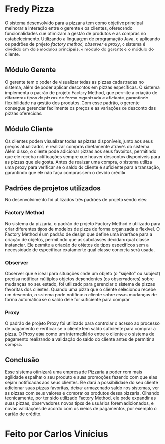 # Fredy Pizza

O sistema desenvolvido para a pizzaria tem como objetivo principal melhorar a interação entre o gerente e os clientes, oferecendo funcionalidades que otimizam a gestão de produtos e as compras no estabelecimento. Utilizando a linguagem de programação Java, e aplicando os padrões de projeto *factory method*, *observer* e *proxy*, o sistema é dividido em dois módulos principais: o módulo do gerente e o módulo do cliente.

## Módulo Gerente

O gerente tem o poder de visualizar todas as pizzas cadastradas no sistema, além de poder aplicar descontos em pizzas específicas. O sistema implementa o padrão de projeto Factory Method, que permite a criação de diferentes tipos de pizzas de forma organizada e eficiente, garantindo flexibilidade na gestão dos produtos. Com esse padrão, o gerente consegue gerenciar facilmente os preços e as variações de desconto das pizzas oferecidas.

## Módulo Cliente

Os clientes podem visualizar todas as pizzas disponíveis, junto aos seus preços atualizados, e realizar compras diretamente através do sistema. Além disso, o cliente pode adicionar pizzas aos seus favoritos, permitindo que ele receba notificações sempre que houver descontos disponíveis para as pizzas que ele gosta. Antes de realizar uma compra, o sistema utiliza uma proxy para verificar se o saldo do cliente é suficiente para a transação, garantindo que ele não faça compras sem o devido crédito

## Padrões de projetos utilizados

No desenvolvimento foi utilizados três padrões de projeto sendo eles:

### Factory Method

No sistema da pizzaria, o padrão de projeto Factory Method é utilizado para criar diferentes tipos de modelos de pizza de forma organizada e flexível. O Factory Method é um padrão de design que define uma interface para a criação de objetos, permitindo que as subclasses decidam qual classe instanciar. Ele permite a criação de objetos de tipos específicos sem a necessidade de especificar exatamente qual classe concreta será usada.

### Observer

Observer que é ideal para situações onde um objeto (o "sujeito" ou subject) precisa notificar múltiplos objetos dependentes (os observadores) sobre mudanças no seu estado, foi utilizado para gerenciar o sistema de pizzas favoritas dos clientes. Quando uma pizza que o cliente selecionou recebe um desconto, o sistema pode notificar o cliente sobre essas mudanças de forma automática se o saldo dele for suficiente para comprar

### Proxy

O padrão de projeto Proxy foi utilizado para controlar o acesso ao processo de pagamento e verificar se o cliente tem saldo suficiente para comprar a pizza. O Proxy atua como um intermediário entre o cliente e o sistema de pagamento realizando a validação do saldo do cliente antes de permitir a compra.

## Conclusão

Esse sistema otimizará uma empresa de Pizzaria a poder com mais agilidade espalhar o seu produto e suas promoções fazendo com que elas sejam notificadas aos seus clientes. Ele dará a possibilidade do seu cliente adicionar suas pizzas favoritas, deixar armazenado saldo nos sistemas, ver as pizzas com seus valores e comprar os produtos dessa pizzaria. Olhando tecnicamente, por ter sido utilizado Factory Method, ele pode expandir as suas pizzas, observadores novos tipos de usuários forem adicionados, e novas validações de acordo com os meios de pagamentos, por exemplo o cartão de crédito.  

# Feito por Carlos Vinícius
